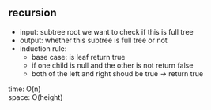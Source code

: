 ## recursion
- input: subtree root we want to check if this is full tree
- output: whether this subtree is full tree or not
- induction rule:
	- base case: is leaf return true
	- if one child is null and the other is not return false
	- both of the left and right shoud be true -> return true

time: O(n)<br>
space: O(height)
